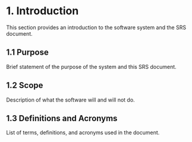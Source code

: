 # 1. Introduction

This section provides an introduction to the software system and the SRS document.

## 1.1 Purpose

Brief statement of the purpose of the system and this SRS document.

## 1.2 Scope

Description of what the software will and will not do.

## 1.3 Definitions and Acronyms

List of terms, definitions, and acronyms used in the document.